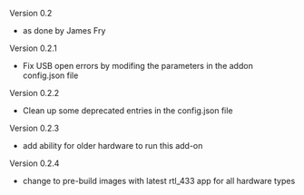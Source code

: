 Version 0.2
  - as done by James Fry

Version 0.2.1
  - Fix USB open errors by modifing the parameters in the addon config.json file

Version 0.2.2
  - Clean up some deprecated entries in the config.json file

Version 0.2.3
  - add ability for older hardware to run this add-on

Version 0.2.4
  - change to pre-build images with latest rtl_433 app for all hardware types
